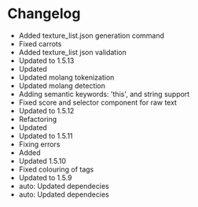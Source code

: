 # Changelog 
- Added texture_list.json generation command
- Fixed carrots
- Added texture_list json validation
- Updated to 1.5.13
- Updated
- Updated molang tokenization
- Updated molang detection
- Adding semantic keywords: 'this', and string support
- Fixed score and selector component for raw  text
- Updated to 1.5.12
- Refactoring
- Updated
- Updated to 1.5.11
- Fixing errors
- Added
- Updated 1.5.10
- Fixed colouring of tags
- Updated to 1.5.9
- auto: Updated dependecies
- auto: Updated dependecies